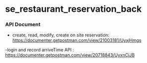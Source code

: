 # se_restaurant_reservation_back
### API Document
- create, read, modify, create on site reservation: https://documenter.getpostman.com/view/21003181/UyxjHmgs

-login and record arriveTime API : https://documenter.getpostman.com/view/20718843/UyxnCjJB 
